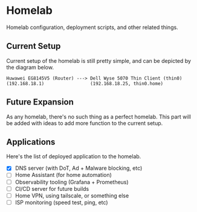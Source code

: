 # Homelab

Homelab configuration, deployment scripts, and other related things.

## Current Setup

Current setup of the homelab is still pretty simple, and can be depicted by the diagram below.

```text
Huwawei EG8145V5 (Router) ---> Dell Wyse 5070 Thin Client (thin0)
(192.168.18.1)                 (192.168.18.25, thin0.home)
```

## Future Expansion

As any homelab, there's no such thing as a perfect homelab. This part will be added with ideas to add more function to the current setup.

## Applications

Here's the list of deployed application to the homelab.

- [x] DNS server (with DoT, Ad + Malware blocking, etc)
- [ ] Home Assistant (for home automation)
- [ ] Observability tooling (Grafana + Prometheus)
- [ ] CI/CD server for future builds
- [ ] Home VPN, using tailscale, or something else
- [ ] ISP monitoring (speed test, ping, etc)

